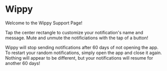 # Wippy
Welcome to the Wippy Support Page!

Tap the center rectangle to customize your notification's name and message.
Mute and unmute the notificiations with the tap of a button!

Wippy will stop sending notifications after 60 days of not opening the app. To restart your random notifications, simply open the app and close it again. Nothing will appear to be different, but your notifications will resume for another 60 days! 
